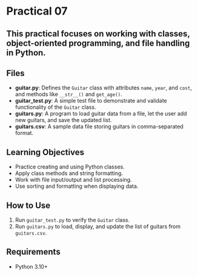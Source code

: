 # Practical 07

## This practical focuses on working with classes, object-oriented programming, and file handling in Python.

##  Files

- **guitar.py**: Defines the `Guitar` class with attributes `name`, `year`, and `cost`, and methods like `__str__()` and `get_age()`.
- **guitar_test.py**: A simple test file to demonstrate and validate functionality of the `Guitar` class.
- **guitars.py**: A program to load guitar data from a file, let the user add new guitars, and save the updated list.
- **guitars.csv**: A sample data file storing guitars in comma-separated format.

##  Learning Objectives

- Practice creating and using Python classes.
- Apply class methods and string formatting.
- Work with file input/output and list processing.
- Use sorting and formatting when displaying data.

##  How to Use

1. Run `guitar_test.py` to verify the `Guitar` class.
2. Run `guitars.py` to load, display, and update the list of guitars from `guitars.csv`.

##  Requirements

- Python 3.10+


